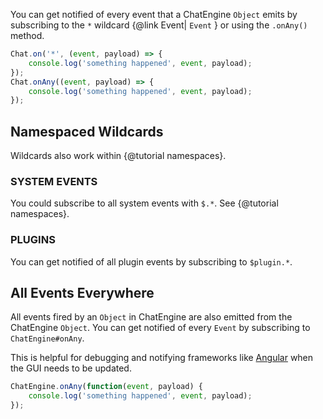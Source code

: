 You can get notified of every event that a ChatEngine ```Object``` emits by subscribing to the ```*``` wildcard {@link Event| ```Event``` } or using the ```.onAny()``` method.

```js
Chat.on('*', (event, payload) => {
    console.log('something happened', event, payload);
});
Chat.onAny((event, payload) => {
    console.log('something happened', event, payload);
});
```

## Namespaced Wildcards

Wildcards also work within {@tutorial namespaces}.

### SYSTEM EVENTS
You could subscribe to all system events with ```$.*```. See {@tutorial namespaces}.

### PLUGINS

You can get notified of all plugin events by subscribing to ```$plugin.*```.

## All Events Everywhere

All events fired by an ```Object``` in ChatEngine are also emitted from the ChatEngine ```Object```. You can get notified of every ```Event``` by subscribing to ```ChatEngine#onAny```.

This is helpful for debugging and notifying frameworks like [Angular](https://angularjs.org/) when the GUI needs to be updated.

```js
ChatEngine.onAny(function(event, payload) {
    console.log('something happened', event, payload);
});
```
